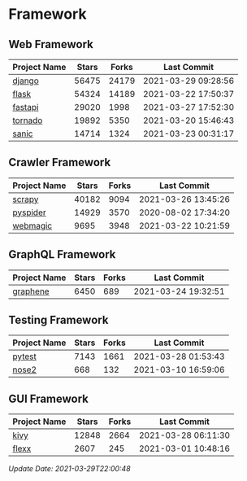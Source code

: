 # Framework

## Web Framework
| Project Name | Stars | Forks | Last Commit |
| ------------ | ----- | ----- | ----------- |
| [django](https://github.com/django/django) | 56475 | 24179 | 2021-03-29 09:28:56 |
| [flask](https://github.com/pallets/flask) | 54324 | 14189 | 2021-03-22 17:50:37 |
| [fastapi](https://github.com/tiangolo/fastapi) | 29020 | 1998 | 2021-03-27 17:52:30 |
| [tornado](https://github.com/tornadoweb/tornado) | 19892 | 5350 | 2021-03-20 15:46:43 |
| [sanic](https://github.com/sanic-org/sanic) | 14714 | 1324 | 2021-03-23 00:31:17 |

## Crawler Framework
| Project Name | Stars | Forks | Last Commit |
| ------------ | ----- | ----- | ----------- |
| [scrapy](https://github.com/scrapy/scrapy) | 40182 | 9094 | 2021-03-26 13:45:26 |
| [pyspider](https://github.com/binux/pyspider) | 14929 | 3570 | 2020-08-02 17:34:20 |
| [webmagic](https://github.com/code4craft/webmagic) | 9695 | 3948 | 2021-03-22 10:21:59 |

## GraphQL Framework
| Project Name | Stars | Forks | Last Commit |
| ------------ | ----- | ----- | ----------- |
| [graphene](https://github.com/graphql-python/graphene) | 6450 | 689 | 2021-03-24 19:32:51 |

## Testing Framework
| Project Name | Stars | Forks | Last Commit |
| ------------ | ----- | ----- | ----------- |
| [pytest](https://github.com/pytest-dev/pytest) | 7143 | 1661 | 2021-03-28 01:53:43 |
| [nose2](https://github.com/nose-devs/nose2) | 668 | 132 | 2021-03-10 16:59:06 |

## GUI Framework
| Project Name | Stars | Forks | Last Commit |
| ------------ | ----- | ----- | ----------- |
| [kivy](https://github.com/kivy/kivy) | 12848 | 2664 | 2021-03-28 06:11:30 |
| [flexx](https://github.com/flexxui/flexx) | 2607 | 245 | 2021-03-01 10:48:16 |

*Update Date: 2021-03-29T22:00:48*